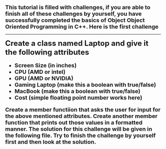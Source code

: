 <font size="4"> 
<b>
This tutorial is filled with challenges, if you are able to finish all of these challenges by yourself, you have successfully
completed the basics of Object Object Oriented Programming in C++.
Here is the first challenge
</font>

---

<font size="5">
Create a class named Laptop and give it the following attributes
</font>
<font size="4">

- Screen Size (in inches)
- CPU (AMD or intel)
- GPU (AMD or NVIDIA)
- Gaming Laptop (make this a boolean with true/false)
- MacBook (make this a boolean with true/false)
- Cost (simple floating point number works here)
  <br>
  <font size="4">

Create a member functiion that asks the user for input for the above mentioned attributes. Create another member function that prints out those values in a formatted manner. The solution for this challenge will be given in the following file. Try to finish the challenge by yourself first and then look at the solution.
